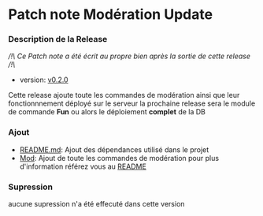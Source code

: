 # Patch note Modération Update

### Description de la Release

*/!\ Ce Patch note a été écrit au propre bien après la sortie de cette release /!\\*

- version: [v0.2.0](https://github.com/Merytek/Asteria_bot/releases/tag/v0.2.0)

Cette release ajoute toute les commandes de modération ainsi que leur fonctionnnement déployé sur le serveur la prochaine release sera le module de commande **Fun** ou alors le déploiement **complet** de la DB

### Ajout

- [README.md](https://github.com/Merytek/Asteria_bot/tree/main/README.md): Ajout des dépendances utilisé dans le projet
- [Mod](https://github.com/Merytek/Asteria_bot/tree/main/command/Mod): Ajout de toute les commandes de modération pour plus d'information référez vous au [README](https://github.com/Merytek/Asteria_bot/tree/main/README.md)

### Supression

aucune supression n'a été effecuté dans cette version